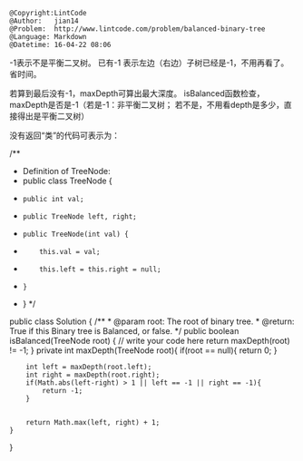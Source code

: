 ```
@Copyright:LintCode
@Author:   jian14
@Problem:  http://www.lintcode.com/problem/balanced-binary-tree
@Language: Markdown
@Datetime: 16-04-22 08:06
```

-1表示不是平衡二叉树。 已有-1 表示左边（右边）子树已经是-1，不用再看了。省时间。 

若算到最后没有-1，maxDepth可算出最大深度。 isBalanced函数检查，maxDepth是否是-1（若是-1：非平衡二叉树； 若不是，不用看depth是多少，直接得出是平衡二叉树）


没有返回“类”的代码可表示为：


/**

 * Definition of TreeNode:
 * public class TreeNode {
 *     public int val;
 *     public TreeNode left, right;
 *     public TreeNode(int val) {
 *         this.val = val;
 *         this.left = this.right = null;
 *     }
 * }
 */
 
public class Solution {
    /**
     * @param root: The root of binary tree.
     * @return: True if this Binary tree is Balanced, or false.
     */
    public boolean isBalanced(TreeNode root) {
        // write your code here
        return maxDepth(root) != -1;
    }
    private int maxDepth(TreeNode root){
        if(root == null){
            return 0;
        }
        
        int left = maxDepth(root.left);
        int right = maxDepth(root.right);
        if(Math.abs(left-right) > 1 || left == -1 || right == -1){
            return -1;
        }
        
        
        return Math.max(left, right) + 1;
    }
}